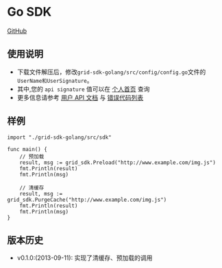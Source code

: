 # Go SDK

[GitHub](https://github.com/GridSafe/grid-sdk-golang)


## 使用说明
- 下载文件解压后，修改`grid-sdk-golang/src/config/config.go`文件的`UserName和UserSignature`。
- 其中,您的 `api signature` 值可以在 [个人首页]() 查询
- 更多信息请参考 [用户 API 文档](api-docs.md) 与 [错误代码列表](error-code.md)


## 样例
```
import "./grid-sdk-golang/src/sdk"

func main() {
    // 预加载
    result, msg := grid_sdk.Preload("http://www.example.com/img.js")
    fmt.Println(result)
    fmt.Println(msg)

    // 清缓存
    result, msg := grid_sdk.PurgeCache("http://www.example.com/img.js")
    fmt.Println(result)
    fmt.Println(msg)
}
```

## 版本历史
 - v0.1.0:(2013-09-11): 实现了清缓存、预加载的调用

